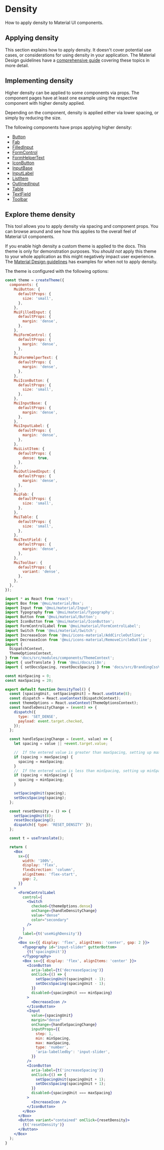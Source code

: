 # Density

How to apply density to Material UI components.

## Applying density

This section explains how to apply density.
It doesn't cover potential use cases, or considerations for using density in your application.
The Material Design guidelines have a [comprehensive guide](https://m2.material.io/design/layout/applying-density.html) covering these topics in more detail.

## Implementing density

Higher density can be applied to some components via props. The component pages
have at least one example using the respective component with higher density applied.

Depending on the component, density is applied either via lower spacing, or simply by
reducing the size.

The following components have props applying higher density:

- [Button](/material-ui/api/button/)
- [Fab](/material-ui/api/fab/)
- [FilledInput](/material-ui/api/filled-input/)
- [FormControl](/material-ui/api/form-control/)
- [FormHelperText](/material-ui/api/form-helper-text/)
- [IconButton](/material-ui/api/icon-button/)
- [InputBase](/material-ui/api/input-base/)
- [InputLabel](/material-ui/api/input-label/)
- [ListItem](/material-ui/api/list-item/)
- [OutlinedInput](/material-ui/api/outlined-input/)
- [Table](/material-ui/api/table/)
- [TextField](/material-ui/api/text-field/)
- [Toolbar](/material-ui/api/toolbar/)

## Explore theme density

This tool allows you to apply density via spacing and component props. You can browse
around and see how this applies to the overall feel of Material UI components.

If you enable high density a custom theme is applied to the docs. This theme is only
for demonstration purposes. You _should not_ apply this theme to your whole application
as this might negatively impact user experience. The [Material Design guidelines](https://m2.material.io/design/layout/applying-density.html) has examples
for when not to apply density.

The theme is configured with the following options:

```js
const theme = createTheme({
  components: {
    MuiButton: {
      defaultProps: {
        size: 'small',
      },
    },
    MuiFilledInput: {
      defaultProps: {
        margin: 'dense',
      },
    },
    MuiFormControl: {
      defaultProps: {
        margin: 'dense',
      },
    },
    MuiFormHelperText: {
      defaultProps: {
        margin: 'dense',
      },
    },
    MuiIconButton: {
      defaultProps: {
        size: 'small',
      },
    },
    MuiInputBase: {
      defaultProps: {
        margin: 'dense',
      },
    },
    MuiInputLabel: {
      defaultProps: {
        margin: 'dense',
      },
    },
    MuiListItem: {
      defaultProps: {
        dense: true,
      },
    },
    MuiOutlinedInput: {
      defaultProps: {
        margin: 'dense',
      },
    },
    MuiFab: {
      defaultProps: {
        size: 'small',
      },
    },
    MuiTable: {
      defaultProps: {
        size: 'small',
      },
    },
    MuiTextField: {
      defaultProps: {
        margin: 'dense',
      },
    },
    MuiToolbar: {
      defaultProps: {
        variant: 'dense',
      },
    },
  },
});
```

```jsx
import * as React from 'react';
import Box from '@mui/material/Box';
import Input from '@mui/material/Input';
import Typography from '@mui/material/Typography';
import Button from '@mui/material/Button';
import IconButton from '@mui/material/IconButton';
import FormControlLabel from '@mui/material/FormControlLabel';
import Switch from '@mui/material/Switch';
import IncreaseIcon from '@mui/icons-material/AddCircleOutline';
import DecreaseIcon from '@mui/icons-material/RemoveCircleOutline';
import {
  DispatchContext,
  ThemeOptionsContext,
} from 'docs/src/modules/components/ThemeContext';
import { useTranslate } from '@mui/docs/i18n';
import { setDocsSpacing, resetDocsSpacing } from 'docs/src/BrandingCssVarsProvider';

const minSpacing = 0;
const maxSpacing = 20;

export default function DensityTool() {
  const [spacingUnit, setSpacingUnit] = React.useState(8);
  const dispatch = React.useContext(DispatchContext);
  const themeOptions = React.useContext(ThemeOptionsContext);
  const handleDensityChange = (event) => {
    dispatch({
      type: 'SET_DENSE',
      payload: event.target.checked,
    });
  };

  const handleSpacingChange = (event, value) => {
    let spacing = value || +event.target.value;

    //  If the entered value is greater than maxSpacing, setting up maxSpacing as value
    if (spacing > maxSpacing) {
      spacing = maxSpacing;
    }
    //  If the entered value is less than minSpacing, setting up minSpacing as value
    if (spacing < minSpacing) {
      spacing = minSpacing;
    }

    setSpacingUnit(spacing);
    setDocsSpacing(spacing);
  };

  const resetDensity = () => {
    setSpacingUnit(8);
    resetDocsSpacing();
    dispatch({ type: 'RESET_DENSITY' });
  };

  const t = useTranslate();

  return (
    <Box
      sx={{
        width: '100%',
        display: 'flex',
        flexDirection: 'column',
        alignItems: 'flex-start',
        gap: 2,
      }}
    >
      <FormControlLabel
        control={
          <Switch
            checked={themeOptions.dense}
            onChange={handleDensityChange}
            value="dense"
            color="secondary"
          />
        }
        label={t('useHighDensity')}
      />
      <Box sx={{ display: 'flex', alignItems: 'center', gap: 2 }}>
        <Typography id="input-slider" gutterBottom>
          {t('spacingUnit')}
        </Typography>
        <Box sx={{ display: 'flex', alignItems: 'center' }}>
          <IconButton
            aria-label={t('decreaseSpacing')}
            onClick={() => {
              setSpacingUnit(spacingUnit - 1);
              setDocsSpacing(spacingUnit - 1);
            }}
            disabled={spacingUnit === minSpacing}
          >
            <DecreaseIcon />
          </IconButton>
          <Input
            value={spacingUnit}
            margin="dense"
            onChange={handleSpacingChange}
            inputProps={{
              step: 1,
              min: minSpacing,
              max: maxSpacing,
              type: 'number',
              'aria-labelledby': 'input-slider',
            }}
          />
          <IconButton
            aria-label={t('increaseSpacing')}
            onClick={() => {
              setSpacingUnit(spacingUnit + 1);
              setDocsSpacing(spacingUnit + 1);
            }}
            disabled={spacingUnit === maxSpacing}
          >
            <IncreaseIcon />
          </IconButton>
        </Box>
      </Box>
      <Button variant="contained" onClick={resetDensity}>
        {t('resetDensity')}
      </Button>
    </Box>
  );
}
```
